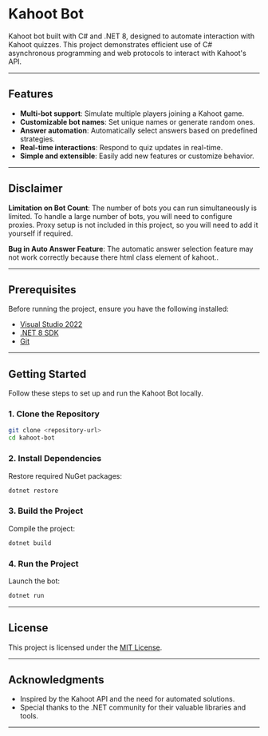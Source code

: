 # Kahoot Bot

Kahoot bot built with C# and .NET 8, designed to automate interaction with Kahoot quizzes. This project demonstrates efficient use of C# asynchronous programming and web protocols to interact with Kahoot's API.

---

## Features

- **Multi-bot support**: Simulate multiple players joining a Kahoot game.
- **Customizable bot names**: Set unique names or generate random ones.
- **Answer automation**: Automatically select answers based on predefined strategies.
- **Real-time interactions**: Respond to quiz updates in real-time.
- **Simple and extensible**: Easily add new features or customize behavior.

---

## Disclaimer

**Limitation on Bot Count**: The number of bots you can run simultaneously is limited. To handle a large number of bots, you will need to configure proxies. Proxy setup is not included in this project, so you will need to add it yourself if required.

**Bug in Auto Answer Feature**: The automatic answer selection feature may not work correctly because there html class element of kahoot..

---

## Prerequisites

Before running the project, ensure you have the following installed:

- [Visual Studio 2022](https://visualstudio.microsoft.com/)
- [.NET 8 SDK](https://dotnet.microsoft.com/en-us/download/dotnet/8.0)
- [Git](https://git-scm.com/)

---

## Getting Started

Follow these steps to set up and run the Kahoot Bot locally.

### 1. Clone the Repository
```bash
git clone <repository-url>
cd kahoot-bot
```

### 2. Install Dependencies
Restore required NuGet packages:
```bash
dotnet restore
```

### 3. Build the Project
Compile the project:
```bash
dotnet build
```

### 4. Run the Project
Launch the bot:
```bash
dotnet run
```

---

## License

This project is licensed under the [MIT License](LICENSE).

---

## Acknowledgments

- Inspired by the Kahoot API and the need for automated solutions.
- Special thanks to the .NET community for their valuable libraries and tools.

---





